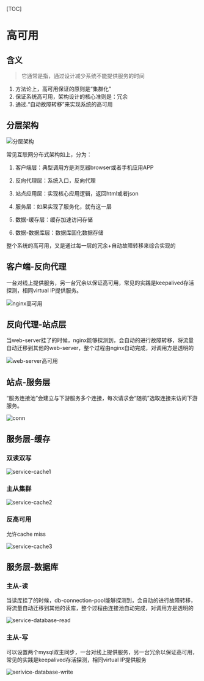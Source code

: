 [TOC]

# 高可用

## 含义

>   它通常是指，通过设计减少系统不能提供服务的时间

1.  方法论上，高可用保证的原则是“集群化”
2.  保证系统高可用，架构设计的核心准则是：冗余
3.  通过.“自动故障转移”来实现系统的高可用

## 分层架构

![分层架构](images/分层架构.svg)

常见互联网分布式架构如上，分为：

1.  客户端层：典型调用方是浏览器browser或者手机应用APP

2.  反向代理层：系统入口，反向代理

3.  站点应用层：实现核心应用逻辑，返回html或者json

4.  服务层：如果实现了服务化，就有这一层

5.  数据-缓存层：缓存加速访问存储

6.  数据-数据库层：数据库固化数据存储

整个系统的高可用，又是通过每一层的冗余+自动故障转移来综合实现的

## 客户端-反向代理

一台对线上提供服务，另一台冗余以保证高可用，常见的实践是keepalived存活探测，相同virtual IP提供服务。

![nginx高可用](images/nginx高可用.svg)

## 反向代理-站点层

当web-server挂了的时候，nginx能够探测到，会自动的进行故障转移，将流量自动迁移到其他的web-server，整个过程由nginx自动完成，对调用方是透明的

![web-server高可用](images/web-server高可用.svg)

## 站点-服务层

“服务连接池”会建立与下游服务多个连接，每次请求会“随机”选取连接来访问下游服务。

![conn](images/conn.svg)

## 服务层-缓存

### 双读双写

![service-cache1](images/service-cache1.svg)



### 主从集群

![service-cache2](images/service-cache2.svg)

### 反高可用

允许cache miss

![service-cache3](images/service-cache3.svg)

## 服务层-数据库

### 主从-读

当读库挂了的时候，db-connection-pool能够探测到，会自动的进行故障转移，将流量自动迁移到其他的读库，整个过程由连接池自动完成，对调用方是透明的

![service-database-read](images/service-database-read.svg)

### 主从-写

可以设置两个mysql双主同步，一台对线上提供服务，另一台冗余以保证高可用，常见的实践是keepalived存活探测，相同virtual IP提供服务

![serivice-database-write](images/serivice-database-write.svg)
